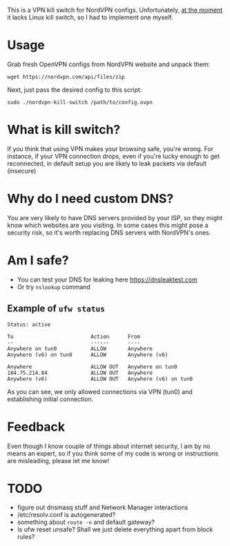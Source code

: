 This is a VPN kill switch for NordVPN configs. Unfortunately, [at the moment](https://nordvpn.com/features/kill-switch-technique/) it lacks Linux kill switch, so I had to implement one myself. 

# Usage
Grab fresh OpenVPN configs from NordVPN website and unpack them:

    wget https://nordvpn.com/api/files/zip

Next, just pass the desired config to this script:

    sudo ./nordvpn-kill-switch /path/to/config.ovpn

# What is kill switch?
If you think that using VPN makes your browsing safe, you're wrong. For instance, if your VPN connection drops, even if you're lucky enough to get reconnected, in default setup you are likely to leak packets via default (insecure) 

# Why do I need custom DNS?
You are very likely to have DNS servers provided by your ISP, so they might know which websites are you visiting. In some cases this might pose a security risk, so it's worth replacing DNS servers with NordVPN's ones.

# Am I safe?
* You can test your DNS for leaking here https://dnsleaktest.com
* Or try `nslookup` command

## Example of `ufw status`

    Status: active
    
    To                         Action      From
    --                         ------      ----
    Anywhere on tun0           ALLOW       Anywhere                  
    Anywhere (v6) on tun0      ALLOW       Anywhere (v6)             
    
    Anywhere                   ALLOW OUT   Anywhere on tun0          
    184.75.214.84              ALLOW OUT   Anywhere                  
    Anywhere (v6)              ALLOW OUT   Anywhere (v6) on tun0 

As you can see, we only allowed connections via VPN (tun0) and establishing initial connection.

# Feedback
Even though I know couple of things about internet security, I am by no means an expert, so if you think some of my code is wrong or instructions are misleading, please let me know!

# TODO 
* figure out dnsmasq stuff and Network Manager interactions
* /etc/resolv.conf is autogenerated?
* something about `route -n` and default gateway?
* Is ufw reset unsafe? Shall we just delete everything apart from block rules?
